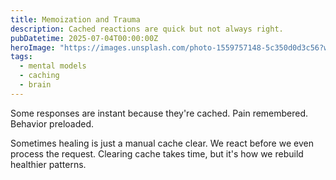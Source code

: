 ```yaml
---
title: Memoization and Trauma
description: Cached reactions are quick but not always right.
pubDatetime: 2025-07-04T00:00:00Z
heroImage: "https://images.unsplash.com/photo-1559757148-5c350d0d3c56?w=800&h=400&fit=crop"
tags:
  - mental models
  - caching
  - brain
---
```


Some responses are instant because they're cached.
Pain remembered. Behavior preloaded.

Sometimes healing is just a manual cache clear.
We react before we even process the request.
Clearing cache takes time, but it's how we rebuild healthier patterns.
